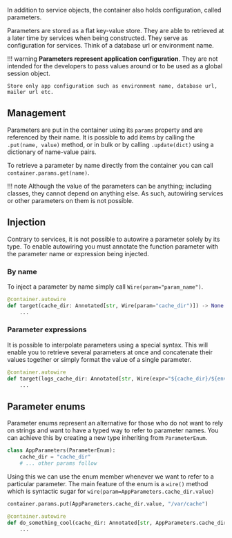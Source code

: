 In addition to service objects, the container also holds configuration, called parameters.

Parameters are stored as a flat key-value store. They are able to retrieved at a later time by 
services when being constructed. They serve as configuration for services. 
Think of a database url or environment name.

!!! warning
    **Parameters represent application configuration**. 
    They are not intended for the developers to pass values around or to be used as a global session object.

    Store only app configuration such as environment name, database url, mailer url etc.

## Management

Parameters are put in the container using its `params` property and are referenced by their name.
It is possible to add items by calling the `.put(name, value)` method, or in bulk or by calling `.update(dict)` 
using a dictionary of name-value pairs.

To retrieve a parameter by name directly from the container you can call `container.params.get(name)`.

!!! note
    Although the value of the parameters can be anything; including classes, 
    they cannot depend on anything else. 
    As such, autowiring services or other parameters on them is not possible.


## Injection

Contrary to services, it is not possible to autowire a parameter solely by its type. To enable autowiring you must
annotate the function parameter with the parameter name or expression being injected.

### By name

To inject a parameter by name simply call `Wire(param="param_name")`.

```python
@container.autowire
def target(cache_dir: Annotated[str, Wire(param="cache_dir")]) -> None:
    ...
```

### Parameter expressions

It is possible to interpolate parameters using a special syntax. This will enable you to retrieve several parameters
at once and concatenate their values together or simply format the value of a single parameter.

```python
@container.autowire
def target(logs_cache_dir: Annotated[str, Wire(expr="${cache_dir}/${env}/logs")]) -> None:
    ...
```

## Parameter enums

Parameter enums represent an alternative for those who do not want to rely on strings and want to have a typed
way to refer to parameter names. You can achieve this by creating a new type inheriting from `ParameterEnum`.

```python
class AppParameters(ParameterEnum):
    cache_dir = "cache_dir"
    # ... other params follow
```
Using this we can use the enum member whenever we want to refer to a particular parameter. The main feature of
the enum is a `wire()` method which is syntactic sugar for `wire(param=AppParameters.cache_dir.value)`

```python
container.params.put(AppParameters.cache_dir.value, "/var/cache")

@container.autowire
def do_something_cool(cache_dir: Annotated[str, AppParameters.cache_dir.wire()]) -> None:
    ...
```


